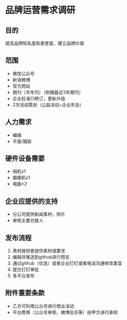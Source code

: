 # 品牌运营需求调研

## 目的
提高品牌知名度和美誉度，建立品牌价值

## 范围
* 微信公众号
* 新浪微博
* 官方网站
* 期刊（半年刊）（附赠最近3年期刊）
* 企业标准CI修订，更新升级
* 2次活动策划（公益活动+企业年会）

## 人力需求
* 编辑
* 平面/摄影

## 硬件设备需要
* 相机x1
* 摄像机x1
* 电脑×2

## 企业应提供的支持
* 分公司提供新闻素材，照片
* 审核主要对接人

## 发布流程
1. 素材提供者提供素材或要求
2. 编辑并推送到github进行预览
3. 通过github（优选）或者企业钉钉或者电话沟通修改事宜
4. 提交钉钉审批
5. 多平台发布

## 附件重要条款
* 乙方可利用公众号进行商业活动
* 平台费用（公众号审核、微博会员等）由甲方进行承担
